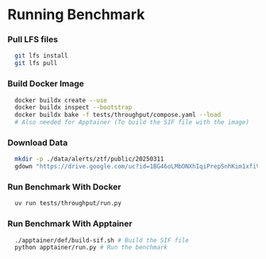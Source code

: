 # Running Benchmark

### Pull LFS files
```bash
  git lfs install
  git lfs pull
```

### Build Docker Image
```bash
  docker buildx create --use
  docker buildx inspect --bootstrap
  docker buildx bake -f tests/throughput/compose.yaml --load
  # Also needed for Apptainer (To build the SIF file with the image)
```

### Download Data
```bash
  mkdir -p ./data/alerts/ztf/public/20250311
  gdown "https://drive.google.com/uc?id=1BG46oLMbONXhIqiPrepSnhKim1xfiVbB" -O ./data/alerts/kowalski.NED.json.gz
```

### Run Benchmark With Docker
```bash
  uv run tests/throughput/run.py
```

### Run Benchmark With Apptainer
```bash
  ./apptainer/def/build-sif.sh # Build the SIF file
  python apptainer/run.py # Run the benchmark
```

